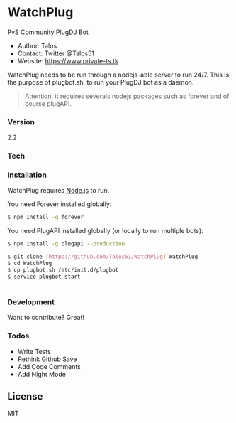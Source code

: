 # WatchPlug

PvS Community PlugDJ Bot

  - Author: Talos
  - Contact: Twitter @Talos51
  - Website: https://www.private-ts.tk



WatchPlug needs to be run through a nodejs-able server to run 24/7. This is the purpose of plugbot.sh, to run your PlugDJ bot as a daemon.

> Attention, it requires severals nodejs packages such as forever and of course plugAPI.

### Version
2.2

### Tech


### Installation

WatchPlug requires [Node.js](https://nodejs.org/) to run.

You need Forever installed globally:

```sh
$ npm install -g forever
```

You need PlugAPI installed globally (or locally to run multiple bots):

```sh
$ npm install -g plugapi --production
```

```sh
$ git clone [https://github.com/Talos51/WatchPlug] WatchPlug
$ cd WatchPlug
$ cp plugbot.sh /etc/init.d/plugbot
$ service plugbot start
```

#
### Development

Want to contribute? Great!

### Todos

 - Write Tests
 - Rethink Github Save
 - Add Code Comments
 - Add Night Mode

License
----

MIT
